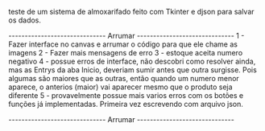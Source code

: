  teste de um sistema de almoxarifado feito com Tkinter e djson para salvar os dados.

------------------------------ Arrumar ------------------------------
 1 - Fazer interface no canvas e arrumar o código para que ele chame as imagens
 2 - Fazer mais mensagens de erro
 3 - estoque aceita numero negativo
 4 - possue erros de interface, não descobri como resolver ainda, mas as Entrys da aba Inicio, deveriam sumir antes que outra surgisse. Pois algumas são maiores que as outras, então quando um numero menor aparece, o anterios (maior) vai aparecer mesmo que o produto seja diferente
 5 - provavelmente possue mais varios erros com os botões e funções já implementadas. Primeira vez escrevendo com arquivo json.

------------------------------ Arrumar ------------------------------
